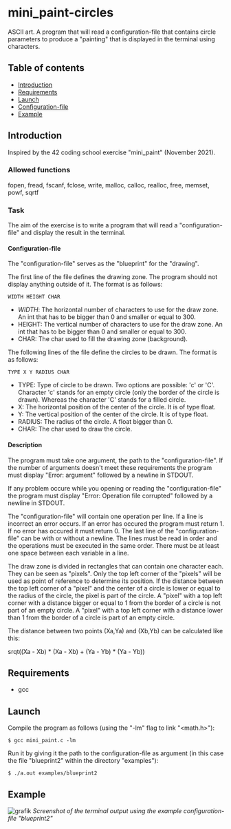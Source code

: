 # mini_paint-circles
ASCII art. A program that will read a configuration-file that contains circle parameters to produce a "painting" that is displayed in the terminal using characters.

## Table of contents
* [Introduction](#introduction)
* [Requirements](#requirements)
* [Launch](#launch)
* [Configuration-file](#configuration-file)
* [Example](#example)


## Introduction
Inspired by the 42 coding school exercise "mini_paint" (November 2021).


### Allowed functions
fopen, fread, fscanf, fclose, write, malloc, calloc, realloc, free, memset, powf, sqrtf


### Task
The aim of the exercise is to write a program that will read a "configuration-file" and display the result in the terminal.


#### Configuration-file
The "configuration-file" serves as the "blueprint" for the "drawing".

The first line of the file defines the drawing zone. The program should not display anything outside of it. The format is as follows:
```
WIDTH HEIGHT CHAR
```
* _WIDTH_: The horizontal number of characters to use for the draw zone. An int that has to be bigger than 0 and smaller or equal to 300.
* HEIGHT: The vertical number of characters to use for the draw zone. An int that has to be bigger than 0 and smaller or equal to 300.
* CHAR: The char used to fill the drawing zone (background).

The following lines of the file define the circles to be drawn. The format is as follows:
```
TYPE X Y RADIUS CHAR
```
* TYPE: Type of circle to be drawn. Two options are possible: 'c' or 'C'. Character 'c' stands for an empty circle (only the border of the circle is drawn). Whereas the character 'C' stands for a filled circle.
* X: The horizontal position of the center of the circle. It is of type float.
* Y: The vertical position of the center of the circle. It is of type float.
* RADIUS: The radius of the circle. A float bigger than 0.
* CHAR: The char used to draw the circle.

#### Description
The program must take one argument, the path to the "configuration-file".
If the number of arguments doesn't meet these requirements the program must display "Error: argument" followed by a newline in STDOUT.

If any problem occure while you opening or reading the "configuration-file" the program must display "Error: Operation file corrupted" followed by a newline in STDOUT.

The "configuration-file" will contain one operation per line.
If a line is incorrect an error occurs.
If an error has occured the program must return 1.
If no error has occured it must return 0.
The last line of the "configuration-file" can be with or without a newline.
The lines must be read in order and the operations must be executed in the same order.
There must be at least one space between each variable in a line.

The draw zone is divided in rectangles that can contain one character each. They can be seen as "pixels".
Only the top left corner of the "pixels" will be used as point of reference to determine its position. If the distance between the top left corner of a "pixel" and the center of a circle is lower or equal to the radius of the circle, the pixel is part of the circle.
A "pixel" with a top left corner with a distance bigger or equal to 1 from the border of a circle is not part of an empty circle. A "pixel" with a top left corner with a distance lower than 1 from the border of a circle is part of an empty circle.

The distance between two points (Xa,Ya) and (Xb,Yb) can be calculated like this:

srqt((Xa - Xb) * (Xa - Xb) + (Ya - Yb) * (Ya - Yb))


## Requirements
* gcc


## Launch
Compile the program as follows (using the "-lm" flag to link "<math.h>"):

```
$ gcc mini_paint.c -lm
```
Run it by giving it the path to the configuration-file as argument (in this case the file "blueprint2" within the directory "examples"):

```
$ ./a.out examples/blueprint2
```


## Example
![grafik](https://user-images.githubusercontent.com/80413516/154933714-7e821380-b55b-4b4d-ae9b-b2a1776e1e48.png)
 _Screenshot of the terminal output using the example configuration-file "blueprint2"_

